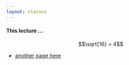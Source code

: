 ```yaml
---
layout: classes
---
```


#### This lecture ...

$$\sqrt{16} = 4$$

- [another page here](another.md)

